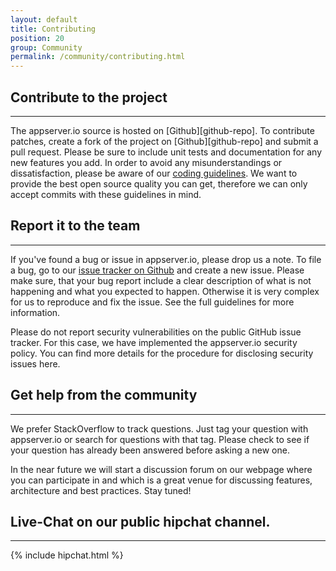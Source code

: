 ```yaml
---
layout: default
title: Contributing
position: 20
group: Community
permalink: /community/contributing.html
---
```


## Contribute to the project
***
The appserver.io source is hosted on [Github][github-repo]. To contribute patches, create a fork of the project on
[Github][github-repo] and submit a pull request. Please be sure to include unit tests and documentation
for any new features you add. In order to avoid any misunderstandings or dissatisfaction,
please be aware of our [coding guidelines](http://docs.appserver.io/master/organisational/guidelines.html).
We want to provide the best open source quality you can get, therefore we can only accept commits
with these guidelines in mind.

## Report it to the team
***
If you've found a bug or issue in appserver.io, please drop us a note. To file a bug, go to our
[issue tracker on Github](https://github.com/appserver-io/appserver/issues) and create a new issue.
Please make sure, that your bug report include a clear description of what is not
happening and what you expected to happen. Otherwise it is very complex for us to reproduce and fix the issue.
See the full guidelines for more information.

Please do not report security vulnerabilities on the public GitHub issue tracker.
For this case, we have implemented the appserver.io security policy.
You can find more details for the procedure for disclosing security issues here.

## Get help from the community
***
We prefer StackOverflow to track questions. Just tag your question with appserver.io or search for questions
with that tag. Please check to see if your question has already been answered before asking a new one.

In the near future we will start a discussion forum on our webpage where you can participate in and which
is a great venue for discussing features, architecture and best practices. Stay tuned!

## Live-Chat on our public hipchat channel.
***

{% include hipchat.html %}